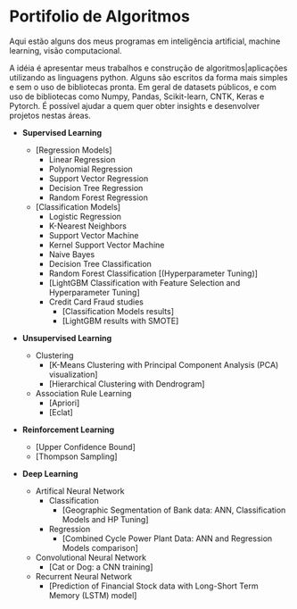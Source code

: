 # Portifolio de Algoritmos
Aqui estão alguns dos meus programas em inteligência artificial, machine learning, visão computacional.

A idéia é apresentar meus trabalhos e construção de algoritmos|aplicações utilizando as linguagens python. Alguns são escritos da forma mais simples e sem o uso de bibliotecas pronta. Em geral de datasets públicos, e com uso de bibliotecas como Numpy, Pandas, Scikit-learn, CNTK, Keras e Pytorch. É possível ajudar a quem quer obter insights e desenvolver projetos nestas áreas.

- **Supervised Learning**
  - [Regression Models]
    - Linear Regression
    - Polynomial Regression
    - Support Vector Regression
    - Decision Tree Regression
    - Random Forest Regression
  - [Classification Models]
    - Logistic Regression
    - K-Nearest Neighbors
    - Support Vector Machine
    - Kernel Support Vector Machine
    - Naive Bayes
    - Decision Tree Classification
    - Random Forest Classification [(Hyperparameter Tuning)]
    - [LightGBM Classification with Feature Selection and Hyperparameter Tuning]
    - Credit Card Fraud studies
      - [Classification Models results]
      - [LightGBM results with SMOTE] 
- **Unsupervised Learning**
  - Clustering
    - [K-Means Clustering with Principal Component Analysis (PCA) visualization]
    - [Hierarchical Clustering with Dendrogram]
  - Association Rule Learning
    - [Apriori]
    - [Eclat]  
- **Reinforcement Learning**
  - [Upper Confidence Bound]
  - [Thompson Sampling]  

- **Deep Learning**   
  - Artifical Neural Network
    - Classification 
      - [Geographic Segmentation of Bank data: ANN, Classification Models and HP Tuning]
     - Regression
       - [Combined Cycle Power Plant Data: ANN and Regression Models comparison]
  - Convolutional Neural Network
    - [Cat or Dog: a CNN training] 
  - Recurrent Neural Network
    - [Prediction of Financial Stock data with Long-Short Term Memory (LSTM) model]
